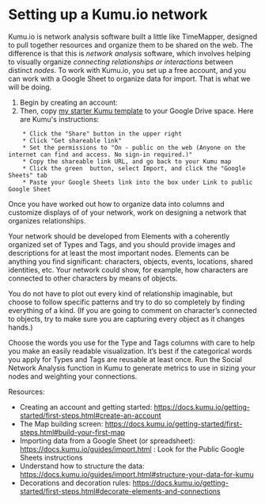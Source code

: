 # Setting up a Kumu.io network

Kumu.io is network analysis software built a little like TimeMapper, designed to pull together resources and organize them to be shared on the web. 
The difference is that this is *network analysis* software, which involves helping to visually organize *connecting relationships or interactions* between distinct *nodes*. 
To work with Kumu.io, you set up a free account, and you can work with a Google Sheet to organize data for import. That is what we will be doing.

1) Begin by creating an account: 
2) Then, copy [my starter Kumu template](https://docs.google.com/spreadsheets/d/1lV4rAvh-LyLYF0fC1TSGdPMbELpE3bLjF8EVOCVkZuU/edit?usp=sharing) to your Google Drive space. Here are Kumu's instructions:

```
    * Click the "Share" button in the upper right
    * Click "Get shareable link"
    * Set the permissions to "On - public on the web (Anyone on the internet can find and access. No sign-in required.)"
    * Copy the shareable link URL, and go back to your Kumu map
    * Click the green  button, select Import, and click the "Google Sheets" tab
    * Paste your Google Sheets link into the box under Link to public Google Sheet
```


Once you have worked out how to organize data into columns and customize displays of of your network, work on designing a network that organizes relationships. 

Your network should be developed from Elements with a coherently organized set of Types and Tags, and you should provide images and descriptions for at least the most important nodes. Elements can be anything you find significant: characters, objects, events, locations, shared identities, etc. Your network could show, for example, how characters are connected to other characters by means of objects.

You do not have to plot out every kind of relationship imaginable, but choose to follow specific patterns and try to do so completely by finding everything of a kind. (If you are going to comment on character’s connected to objects, try to make sure you are capturing every object as it changes hands.)

Choose the words you use for the Type and Tags columns with care to help you make an easily readable visualization. It’s best if the categorical words you apply for Types and Tags are reusable at least once. Run the Social Network Analysis function in Kumu to generate metrics to use in sizing your nodes and weighting your connections.




Resources:
* Creating an account and getting started: https://docs.kumu.io/getting-started/first-steps.html#create-an-account 
* The Map building screen: https://docs.kumu.io/getting-started/first-steps.html#build-your-first-map 
* Importing data from a Google Sheet (or spreadsheet): https://docs.kumu.io/guides/import.html : Look for the Public Google Sheets instructions
* Understand how to structure the data: https://docs.kumu.io/guides/import.html#structure-your-data-for-kumu 
* Decorations and decoration rules: https://docs.kumu.io/getting-started/first-steps.html#decorate-elements-and-connections 


